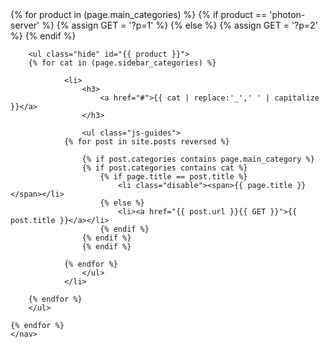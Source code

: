 <aside>
    <nav>
    {% for product in (page.main_categories) %}
        {% if product == 'photon-server' %}
            {% assign GET = '?p=1' %}
        {% else %}
            {% assign GET = '?p=2' %}
        {% endif %}
    
        <ul class="hide" id="{{ product }}">
        {% for cat in (page.sidebar_categories) %}
        
                <li>
                    <h3>
                        <a href="#">{{ cat | replace:'_',' ' | capitalize }}</a>
                    </h3>
                    
                    <ul class="js-guides">
                {% for post in site.posts reversed %}
                
                    {% if post.categories contains page.main_category %}
                    {% if post.categories contains cat %}
                        {% if page.title == post.title %}
                            <li class="disable"><span>{{ page.title }}</span></li>
                        {% else %}
                            <li><a href="{{ post.url }}{{ GET }}">{{ post.title }}</a></li>
                        {% endif %}
                    {% endif %}
                    {% endif %}
                    
                {% endfor %}
                    </ul>
                </li>
                
        {% endfor %}
        </ul>
    
    {% endfor %}
    </nav>
</aside>